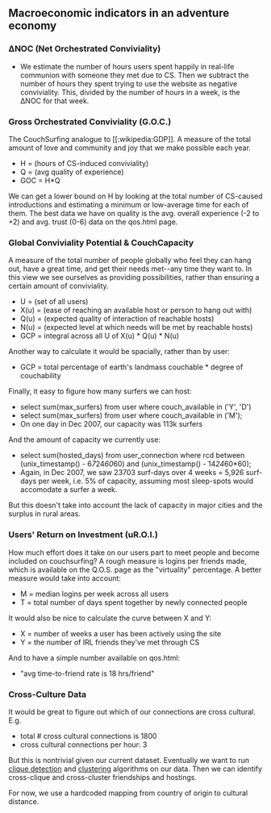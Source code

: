## Macroeconomic indicators in an adventure economy

### ΔNOC (Net Orchestrated Conviviality)

* We estimate the number of hours users spent happily in real-life communion with someone they met due to CS. Then we subtract the number of hours they spent trying to use the website as negative conviviality. This, divided by the number of hours in a week, is the ΔNOC for that week.

### Gross Orchestrated Conviviality (G.O.C.) 

The CouchSurfing analogue to [[:wikipedia:GDP]].  A measure of the total amount of love and community and joy that we make possible each year.

* H = (hours of CS-induced conviviality)
* Q = (avg quality of experience)
* GOC = H*Q

We can get a lower bound on H by looking at the total number of CS-caused introductions and estimating a minimum or low-average time for each of them.  The best data we have on quality is the avg. overall experience (-2 to +2) and avg. trust (0-6) data on the qos.html page.


### Global Conviviality Potential & CouchCapacity

A measure of the total number of people globally who feel they can hang out, have a great time, and get their needs met--any time they want to.  In this view we see ourselves as providing possibilities, rather than ensuring a certain amount of conviviality.

* U = (set of all users)
* X(u) = (ease of reaching an available host or person to hang out with)
* Q(u) = (expected quality of interaction of reachable hosts)
* N(u) = (expected level at which needs will be met by reachable hosts)
* GCP = integral across all U of X(u) * Q(u) * N(u)

Another way to calculate it would be spacially, rather than by user:

* GCP = total percentage of earth's landmass couchable * degree of couchability

Finally, it easy to figure how many surfers we can host:

* select sum(max_surfers) from user where couch_available in ('Y', 'D')
* select sum(max_surfers) from user where couch_available in ('M');
* On one day in Dec 2007, our  capacity was 113k surfers

And the amount of capacity we currently use:

*  select sum(hosted_days) from user_connection where rcd between (unix_timestamp() - 6*7*24*60*60) and (unix_timestamp() - 14*24*60*60);
* Again, in Dec 2007, we saw 23703 surf-days over 4 weeks = 5,926 surf-days per week, i.e. 5% of capacity, assuming most sleep-spots would accomodate a surfer a week.

But this doesn't take into account the lack of capacity in major cities and the surplus in rural areas.


### Users' Return on Investment (uR.O.I.)

How much effort does it take on our users part to meet people and become included on couchsurfing?  A rough measure is logins per friends made, which is available on the Q.O.S. page as the "virtuality" percentage.  A better measure would take into account:

* M = median logins per week across all users
* T = total number of days spent together by newly connected people

It would also be nice to calculate the curve between X and Y:

* X = number of weeks a user has been actively using the site
* Y = the number of IRL friends they've met through CS

And to have a simple number available on qos.html:

* "avg time-to-friend rate is 18 hrs/friend"


### Cross-Culture Data

It would be great to figure out which of our connections are cross cultural. E.g.

 * total # cross cultural connections is 1800
 * cross cultural connections per hour: 3

But this is nontrivial given our current dataset.  Eventually we want to run [clique detection](http://en.wikipedia.org/wiki/Clique_(graph_theory)) and [clustering](http://en.wikipedia.org/wiki/Data_clustering) algorithms on our data.  Then we can identify cross-clique and cross-cluster friendships and hostings.

For now, we use a hardcoded mapping from country of origin to cultural distance.

